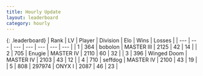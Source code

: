 ```yaml
---
title: Hourly Update
layout: leaderboard
category: hourly
---
```


{: .leaderboard}
| Rank | LV | Player | Division | Elo | Wins | Losses |
| --- | --- | --- | --- | --- | --- | --- |
| <span data-change="0">1</span> | 364 | <span title="ID: 749071">bobolon</span> | MASTER III | <span data-change="-8">2125</span> | <span data-change="1">42</span> | <span data-change="2">14</span> |
| <span data-change="0">2</span> | 705 | <span title="ID: 623502">Enugie</span> | MASTER IV | <span data-change="0">2110</span> | <span data-change="0">60</span> | <span data-change="0">32</span> |
| <span data-change="0">3</span> | 396 | <span title="ID: 744396">Winged Doom</span> | MASTER IV | <span data-change="0">2103</span> | <span data-change="0">43</span> | <span data-change="0">12</span> |
| <span data-change="2">4</span> | 710 | <span title="ID: 285016">seffdog</span> | MASTER IV | <span data-change="25">2100</span> | <span data-change="3">43</span> | <span data-change="0">19</span> |
| <span data-change="0">5</span> | 808 | <span title="ID: 544038">297974</span> | ONYX I | <span data-change="10">2087</span> | <span data-change="1">46</span> | <span data-change="0">23</span> |